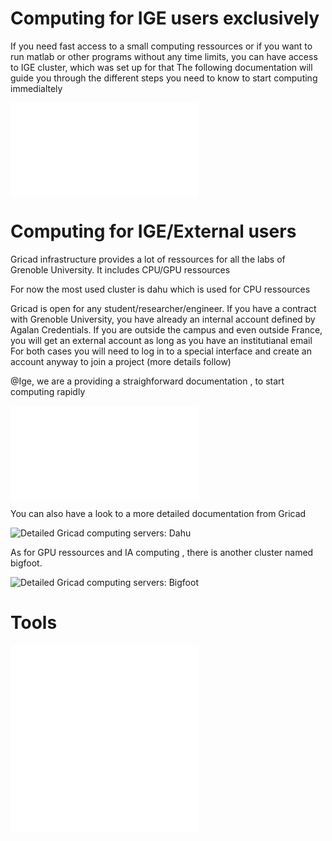 
# Computing for IGE users exclusively

If you need fast access to a small computing ressources or if you want to run matlab or other programs without any time limits, you can have access to IGE cluster, which was set up for that
The following documentation will guide you through the different steps you need to know to start computing immedialtely
 
![Ige computing servers](./clusters/Ige/ige-calcul1.md)

# Computing for IGE/External users

Gricad infrastructure provides a lot of ressources for all the labs of Grenoble University. It includes CPU/GPU ressources

For now the most used cluster is dahu which is used for CPU ressources

Gricad is open for any student/researcher/engineer. If you have a contract with Grenoble University, you have already an internal account defined by Agalan Credentials. If you are outside the campus and even outside France, you will get an external account as long as you have an institutianal email
For both cases you will need to log in to a special interface and create an account anyway to join a project (more details follow)

@Ige, we are a providing a straighforward documentation , to start computing rapidly

![Gricad computing servers: Dahu](./clusters/Gricad/dahu.md)

You can also have a look to a more detailed documentation from Gricad

![Detailed Gricad computing servers: Dahu](https://gricad-doc.univ-grenoble-alpes.fr/hpc/)

As for GPU ressources and IA computing  , there is another cluster named bigfoot. 

![Detailed Gricad computing servers: Bigfoot](https://gricad-doc.univ-grenoble-alpes.fr/hpc/joblaunch/job_gpu/)


# Tools 
![Using vscode to connect to Gricad cluster](./clusters/Tools/vscode.md)
![Using micromamba to set up your python environement](./clusters/Tools/micromamba.md)
